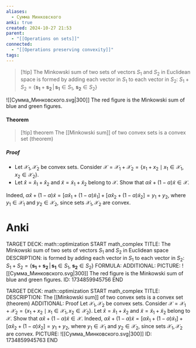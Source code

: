 ```yaml
---
aliases:
  - Сумма Минковского
anki: true
created: 2024-10-27 21:53
parent:
  - "[[Operations on sets]]"
connected:
  - "[[Operations preserving convexity]]"
tags:
---
```


> [!tip] The Minkowski sum of two sets of vectors $S_1$ and $S_2$ in Euclidean space 
is formed by adding each vector in $S_1$ to each vector in $S_2$:
$S_1+S_2=\{\mathbf {s_1} +\mathbf {s_2} \,|\,\mathbf {s_1} \in S_1,\ \mathbf {s_2} \in S_2\}$



![[Сумма_Минковского.svg|300]]
The red figure is the Minkowski sum of blue and green figures.


#### Theorem
> [!tip] theorem
The [[Minkowski sum]] of two convex sets is a convex set (theorem)

##### Proof
- Let $\mathcal{X}_1, \mathcal{X}_2$ be convex sets. Consider $\mathcal{X} = \mathcal{X}_1 + \mathcal{X}_2 = \{x_1 + x_2 \mid x_1 \in \mathcal{X}_1, x_2 \in \mathcal{X}_2\}$.
- Let $\hat{x} = \hat{x}_1 + \hat{x}_2$ and $\tilde{x} = \tilde{x}_1 + \tilde{x}_2$ belong to $\mathcal{X}$. Show that $\alpha \hat{x} + (1-\alpha) \tilde{x} \in \mathcal{X}$.
  
Indeed, $\alpha \hat{x} + (1-\alpha) \tilde{x} = [\alpha \hat{x}_1 + (1-\alpha) \tilde{x}_1] + [\alpha \hat{x}_2 + (1-\alpha) \tilde{x}_2] = y_1 + y_2,$ where $y_1 \in \mathcal{X}_1$ and $y_2 \in \mathcal{X}_2$, since sets $\mathcal{X}_1, \mathcal{X}_2$ are convex.

# Anki
TARGET DECK: math::optimization
START
math_complex
TITLE: The Minkowski sum of two sets of vectors $S_1$ and $S_2$ in Euclidean space 
DESCRIPTION: is formed by adding each vector in $S_1$ to each vector in $S_2$:
$S_1+S_2=\{\mathbf {s_1} +\mathbf {s_2} \,|\,\mathbf {s_1} \in S_1,\ \mathbf {s_2} \in S_2\}$
FORMULA: 
ADDITIONAL:
PICTURE: ![[Сумма_Минковского.svg|300]]
The red figure is the Minkowski sum of blue and green figures.
ID: 1734859945756
END

TARGET DECK: math::optimization
START
math_complex
TITLE: 
DESCRIPTION: The [[Minkowski sum]] of two convex sets is a convex set (theorem)
ADDITIONAL:
Proof
Let $\mathcal{X}_1, \mathcal{X}_2$ be convex sets. Consider $\mathcal{X} = \mathcal{X}_1 + \mathcal{X}_2 = \{x_1 + x_2 \mid x_1 \in \mathcal{X}_1, x_2 \in \mathcal{X}_2\}$.
Let $\hat{x} = \hat{x}_1 + \hat{x}_2$ and $\tilde{x} = \tilde{x}_1 + \tilde{x}_2$ belong to $\mathcal{X}$. Show that $\alpha \hat{x} + (1-\alpha) \tilde{x} \in \mathcal{X}$.
Indeed, $\alpha \hat{x} + (1-\alpha) \tilde{x} = [\alpha \hat{x}_1 + (1-\alpha) \tilde{x}_1] + [\alpha \hat{x}_2 + (1-\alpha) \tilde{x}_2] = y_1 + y_2,$ where $y_1 \in \mathcal{X}_1$ and $y_2 \in \mathcal{X}_2$, since sets $\mathcal{X}_1, \mathcal{X}_2$ are convex.
PICTURE: ![[Сумма_Минковского.svg|300]]
ID: 1734859945763
END